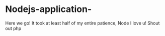 # Nodejs-application-
Here we go! It took at least half of my entire patience, Node I love u! Shout out php
